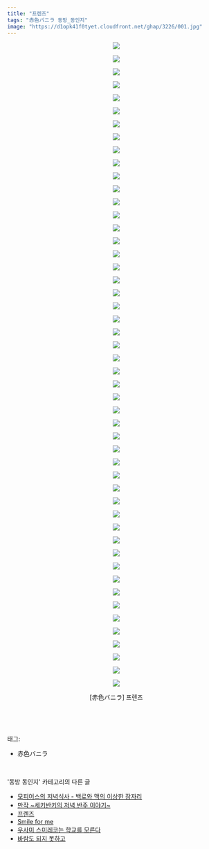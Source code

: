 ```yaml
---
title: "프렌즈"
tags: "赤色バニラ 동방_동인지"
image: "https://d1opk41f0tyet.cloudfront.net/ghap/3226/001.jpg"
---
```

<div class="article">
<p style="text-align: center; clear: none; float: none;"><img src="{{ site.imgserver10 }}/ghap/3226/001.jpg"/></p>
<p style="text-align: center; clear: none; float: none;"><img src="{{ site.imgserver10 }}/ghap/3226/002.jpg"/></p>
<p style="text-align: center; clear: none; float: none;"><img src="{{ site.imgserver10 }}/ghap/3226/003.jpg"/></p>
<p style="text-align: center; clear: none; float: none;"><img src="{{ site.imgserver10 }}/ghap/3226/004.jpg"/></p>
<p style="text-align: center; clear: none; float: none;"><img src="{{ site.imgserver10 }}/ghap/3226/005.jpg"/></p>
<p style="text-align: center; clear: none; float: none;"><img src="{{ site.imgserver10 }}/ghap/3226/006.jpg"/></p>
<p style="text-align: center; clear: none; float: none;"><img src="{{ site.imgserver10 }}/ghap/3226/007.jpg"/></p>
<p style="text-align: center; clear: none; float: none;"><img src="{{ site.imgserver10 }}/ghap/3226/008.jpg"/></p>
<p style="text-align: center; clear: none; float: none;"><img src="{{ site.imgserver10 }}/ghap/3226/009.jpg"/></p>
<p style="text-align: center; clear: none; float: none;"><img src="{{ site.imgserver10 }}/ghap/3226/010.jpg"/></p>
<p style="text-align: center; clear: none; float: none;"><img src="{{ site.imgserver10 }}/ghap/3226/011.jpg"/></p>
<p style="text-align: center; clear: none; float: none;"><img src="{{ site.imgserver10 }}/ghap/3226/012.jpg"/></p>
<p style="text-align: center; clear: none; float: none;"><img src="{{ site.imgserver10 }}/ghap/3226/013.jpg"/></p>
<p style="text-align: center; clear: none; float: none;"><img src="{{ site.imgserver10 }}/ghap/3226/014.jpg"/></p>
<p style="text-align: center; clear: none; float: none;"><img src="{{ site.imgserver10 }}/ghap/3226/015.jpg"/></p>
<p style="text-align: center; clear: none; float: none;"><img src="{{ site.imgserver10 }}/ghap/3226/016.jpg"/></p>
<p style="text-align: center; clear: none; float: none;"><img src="{{ site.imgserver10 }}/ghap/3226/017.jpg"/></p>
<p style="text-align: center; clear: none; float: none;"><img src="{{ site.imgserver10 }}/ghap/3226/018.jpg"/></p>
<p style="text-align: center; clear: none; float: none;"><img src="{{ site.imgserver10 }}/ghap/3226/019.jpg"/></p>
<p style="text-align: center; clear: none; float: none;"><img src="{{ site.imgserver10 }}/ghap/3226/020.jpg"/></p>
<p style="text-align: center; clear: none; float: none;"><img src="{{ site.imgserver10 }}/ghap/3226/021.jpg"/></p>
<p style="text-align: center; clear: none; float: none;"><img src="{{ site.imgserver10 }}/ghap/3226/022.jpg"/></p>
<p style="text-align: center; clear: none; float: none;"><img src="{{ site.imgserver10 }}/ghap/3226/023.jpg"/></p>
<p style="text-align: center; clear: none; float: none;"><img src="{{ site.imgserver10 }}/ghap/3226/024.jpg"/></p>
<p style="text-align: center; clear: none; float: none;"><img src="{{ site.imgserver10 }}/ghap/3226/025.jpg"/></p>
<p style="text-align: center; clear: none; float: none;"><img src="{{ site.imgserver10 }}/ghap/3226/026.jpg"/></p>
<p style="text-align: center; clear: none; float: none;"><img src="{{ site.imgserver10 }}/ghap/3226/027.jpg"/></p>
<p style="text-align: center; clear: none; float: none;"><img src="{{ site.imgserver10 }}/ghap/3226/028.jpg"/></p>
<p style="text-align: center; clear: none; float: none;"><img src="{{ site.imgserver10 }}/ghap/3226/029.jpg"/></p>
<p style="text-align: center; clear: none; float: none;"><img src="{{ site.imgserver10 }}/ghap/3226/030.jpg"/></p>
<p style="text-align: center; clear: none; float: none;"><img src="{{ site.imgserver10 }}/ghap/3226/031.jpg"/></p>
<p style="text-align: center; clear: none; float: none;"><img src="{{ site.imgserver10 }}/ghap/3226/032.jpg"/></p>
<p style="text-align: center; clear: none; float: none;"><img src="{{ site.imgserver10 }}/ghap/3226/033.jpg"/></p>
<p style="text-align: center; clear: none; float: none;"><img src="{{ site.imgserver10 }}/ghap/3226/034.jpg"/></p>
<p style="text-align: center; clear: none; float: none;"><img src="{{ site.imgserver10 }}/ghap/3226/035.jpg"/></p>
<p style="text-align: center; clear: none; float: none;"><img src="{{ site.imgserver10 }}/ghap/3226/036.jpg"/></p>
<p style="text-align: center; clear: none; float: none;"><img src="{{ site.imgserver10 }}/ghap/3226/037.jpg"/></p>
<p style="text-align: center; clear: none; float: none;"><img src="{{ site.imgserver10 }}/ghap/3226/038.jpg"/></p>
<p style="text-align: center; clear: none; float: none;"><img src="{{ site.imgserver10 }}/ghap/3226/039.jpg"/></p>
<p style="text-align: center; clear: none; float: none;"><img src="{{ site.imgserver10 }}/ghap/3226/040.jpg"/></p>
<p style="text-align: center; clear: none; float: none;"><img src="{{ site.imgserver10 }}/ghap/3226/041.jpg"/></p>
<p style="text-align: center; clear: none; float: none;"><img src="{{ site.imgserver10 }}/ghap/3226/042.jpg"/></p>
<p style="text-align: center; clear: none; float: none;"><img src="{{ site.imgserver10 }}/ghap/3226/043.jpg"/></p>
<p style="text-align: center; clear: none; float: none;"><img src="{{ site.imgserver10 }}/ghap/3226/044.jpg"/></p>
<p style="text-align: center; clear: none; float: none;"><img src="{{ site.imgserver10 }}/ghap/3226/045.jpg"/></p>
<p style="text-align: center; clear: none; float: none;"><img src="{{ site.imgserver10 }}/ghap/3226/046.jpg"/></p>
<p style="text-align: center; clear: none; float: none;"><img src="{{ site.imgserver10 }}/ghap/3226/047.jpg"/></p>
<p style="text-align: center; clear: none; float: none;"><img src="{{ site.imgserver10 }}/ghap/3226/048.jpg"/></p>
<p style="text-align: center; clear: none; float: none;"><img src="{{ site.imgserver10 }}/ghap/3226/049.jpg"/></p>
<p style="text-align: center; clear: none; float: none;"><img src="{{ site.imgserver10 }}/ghap/3226/050.jpg"/></p>
<p style="text-align: center; clear: none; float: none;">[赤色バニラ] 프렌즈</p>
<p><br/></p>
</div><br/>
<div class="tagTrail">
<p>태그: </p>
<ul>
<li>赤色バニラ</li>
</ul>
</div><br/>
<div class="another">
<p>'동방 동인지' 카테고리의 다른 글</p>
<ul>
<li><a href="/ghap_3228">모피어스의 저녁식사 - 백로와 맥의 이상한 잠자리</a></li>
<li><a href="/ghap_3227">만작 ~세키반키의 저녁 반주 이야기~</a></li>
<li><a href="/ghap_3226">프렌즈</a></li>
<li><a href="/ghap_3225">Smile for me</a></li>
<li><a href="/ghap_3224">우사미 스미레코는 학교를 모른다</a></li>
<li><a href="/ghap_3211">바람도 되지 못하고</a></li>
</ul>
</div><br/>
<div class="cb_module cb_fluid">
<div class="cb_wrt cb_profile">
</div><!-- commentList close -->
</div><br/>
